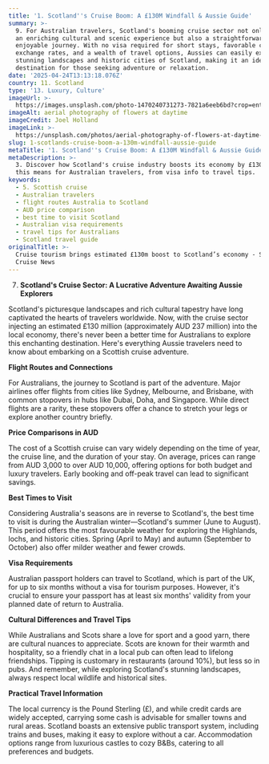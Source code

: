 ```yaml
---
title: '1. Scotland''s Cruise Boom: A £130M Windfall & Aussie Guide'
summary: >-
  9. For Australian travelers, Scotland's booming cruise sector not only offers
  an enriching cultural and scenic experience but also a straightforward and
  enjoyable journey. With no visa required for short stays, favorable currency
  exchange rates, and a wealth of travel options, Aussies can easily explore the
  stunning landscapes and historic cities of Scotland, making it an ideal
  destination for those seeking adventure or relaxation.
date: '2025-04-24T13:13:18.076Z'
country: 11. Scotland
type: '13. Luxury, Culture'
imageUrl: >-
  https://images.unsplash.com/photo-1470240731273-7821a6eeb6bd?crop=entropy&cs=tinysrgb&fit=max&fm=jpg&ixid=M3w3Mzk5OTB8MHwxfHNlYXJjaHwxfHwxMS4lMjBTY290bGFuZCUyMDEzLiUyMEx1eHVyeSUyQyUyMEN1bHR1cmUlMjB0cmF2ZWwlMjBsYW5kc2NhcGV8ZW58MHwwfHx8MTc0NTUwMDM5OHww&ixlib=rb-4.0.3&q=80&w=1080
imageAlt: aerial photography of flowers at daytime
imageCredit: Joel Holland
imageLink: >-
  https://unsplash.com/photos/aerial-photography-of-flowers-at-daytime-TRhGEGdw-YY
slug: 1-scotlands-cruise-boom-a-130m-windfall-aussie-guide
metaTitle: '1. Scotland''s Cruise Boom: A £130M Windfall & Aussie Guide'
metaDescription: >-
  3. Discover how Scotland's cruise industry boosts its economy by £130M & what
  this means for Australian travelers, from visa info to travel tips.
keywords:
  - 5. Scottish cruise
  - Australian travelers
  - flight routes Australia to Scotland
  - AUD price comparison
  - best time to visit Scotland
  - Australian visa requirements
  - travel tips for Australians
  - Scotland travel guide
originalTitle: >-
  Cruise tourism brings estimated £130m boost to Scotland’s economy - Seatrade
  Cruise News
---
```

7. **Scotland's Cruise Sector: A Lucrative Adventure Awaiting Aussie Explorers**

Scotland's picturesque landscapes and rich cultural tapestry have long captivated the hearts of travelers worldwide. Now, with the cruise sector injecting an estimated £130 million (approximately AUD 237 million) into the local economy, there's never been a better time for Australians to explore this enchanting destination. Here's everything Aussie travelers need to know about embarking on a Scottish cruise adventure.

**Flight Routes and Connections**

For Australians, the journey to Scotland is part of the adventure. Major airlines offer flights from cities like Sydney, Melbourne, and Brisbane, with common stopovers in hubs like Dubai, Doha, and Singapore. While direct flights are a rarity, these stopovers offer a chance to stretch your legs or explore another country briefly.

**Price Comparisons in AUD**

The cost of a Scottish cruise can vary widely depending on the time of year, the cruise line, and the duration of your stay. On average, prices can range from AUD 3,000 to over AUD 10,000, offering options for both budget and luxury travelers. Early booking and off-peak travel can lead to significant savings.

**Best Times to Visit**

Considering Australia's seasons are in reverse to Scotland's, the best time to visit is during the Australian winter—Scotland's summer (June to August). This period offers the most favourable weather for exploring the Highlands, lochs, and historic cities. Spring (April to May) and autumn (September to October) also offer milder weather and fewer crowds.

**Visa Requirements**

Australian passport holders can travel to Scotland, which is part of the UK, for up to six months without a visa for tourism purposes. However, it's crucial to ensure your passport has at least six months' validity from your planned date of return to Australia.

**Cultural Differences and Travel Tips**

While Australians and Scots share a love for sport and a good yarn, there are cultural nuances to appreciate. Scots are known for their warmth and hospitality, so a friendly chat in a local pub can often lead to lifelong friendships. Tipping is customary in restaurants (around 10%), but less so in pubs. And remember, while exploring Scotland's stunning landscapes, always respect local wildlife and historical sites.

**Practical Travel Information**

The local currency is the Pound Sterling (£), and while credit cards are widely accepted, carrying some cash is advisable for smaller towns and rural areas. Scotland boasts an extensive public transport system, including trains and buses, making it easy to explore without a car. Accommodation options range from luxurious castles to cozy B&Bs, catering to all preferences and budgets.
